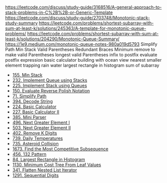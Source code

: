 https://leetcode.com/discuss/study-guide/3168516/A-general-approach-to-stack-problems-in-C%2B%2B-or-Generic-Template
https://leetcode.com/discuss/study-guide/2703748/Monotonic-stack-study-summary
https://leetcode.com/problems/shortest-subarray-with-sum-at-least-k/solutions/245363/A-template-for-monotonic-queue-problems/
https://leetcode.com/problems/shortest-subarray-with-sum-at-least-k/solutions/204290/Monotonic-Queue-Summary/
https://1e9.medium.com/monotonic-queue-notes-980a019d5793
Simplify Path
Min Stack
Valid Parentheses
Redundant Braces
Minimum remove to make valid Parentheses
longest valid Parentheses
infix to postfix
evaluate postfix expression
basic calculator
building with ocean view
nearest smaller element
trapping rain water
largest rectangle in histogram
sum of subarray
- [155. Min Stack](https://leetcode.com/problems/min-stack/)
- [232. Implement Queue using Stacks](https://leetcode.com/problems/implement-queue-using-stacks/)
- [225. Implement Stack using Queues](https://leetcode.com/problems/implement-stack-using-queues/)
- [150. Evaluate Reverse Polish Notation](https://leetcode.com/problems/evaluate-reverse-polish-notation/)
- [71. Simplify Path](https://leetcode.com/problems/simplify-path/)
- [394. Decode String](https://leetcode.com/problems/decode-string/)
- [224. Basic Calculator](https://leetcode.com/problems/basic-calculator/)
- [227. Basic Calculator II](https://leetcode.com/problems/basic-calculator-ii/)
- [385. Mini Parser](https://leetcode.com/problems/mini-parser/)
- [496. Next Greater Element I](https://leetcode.com/problems/next-greater-element-i/)
- [503. Next Greater Element II](https://leetcode.com/problems/next-greater-element-ii/)
- [402. Remove K Digits](https://leetcode.com/problems/remove-k-digits/)
- [739. Daily Temperatures](https://leetcode.com/problems/daily-temperatures/)
- [735. Asteroid Collision](https://leetcode.com/problems/asteroid-collision/)
- [1673. Find the Most Competitive Subsequence](https://leetcode.com/problems/find-the-most-competitive-subsequence/)
- [456. 132 Pattern](https://leetcode.com/problems/132-pattern/)
- [84. Largest Rectangle in Histogram](https://leetcode.com/problems/largest-rectangle-in-histogram/)
- [1130. Minimum Cost Tree From Leaf Values](https://leetcode.com/problems/minimum-cost-tree-from-leaf-values/)
- [341. Flatten Nested List Iterator](https://leetcode.com/problems/flatten-nested-list-iterator/)
- [1291. Sequential Digits](https://leetcode.com/problems/sequential-digits/)